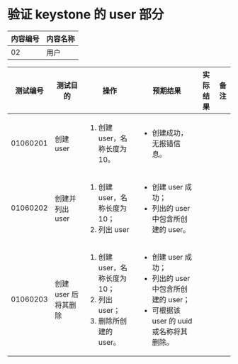 # 验证 keystone 的 user 部分

|内容编号|内容名称|
|--------|--------|
|02|用户|

|测试编号|测试目的|操作|预期结果|实际结果|备注|
|--------|--------|----|--------|--------|----|
|01060201|创建 user|<ol><li>创建 user，名称长度为 10。</li></ol>|<ul><li>创建成功，无报错信息。</li></ul>|||
|01060202|创建并列出 user|<ol><li>创建 user，名称长度为 10；</li><li>列出 user</li></ol>|<ul><li>创建 user 成功；</li><li>列出的 user 中包含所创建的 user。</li></ul>|||
|01060203|创建 user 后将其删除|<ol><li>创建 user，名称长度为 10；</li><li>列出 user；</li><li>删除所创建的 user。</li></ol>|<ul><li>创建 user 成功；</li><li>列出的 user 中包含所创建的 user；</li><li>可根据该 user 的 uuid 或名称将其删除。</li></ul>|||
